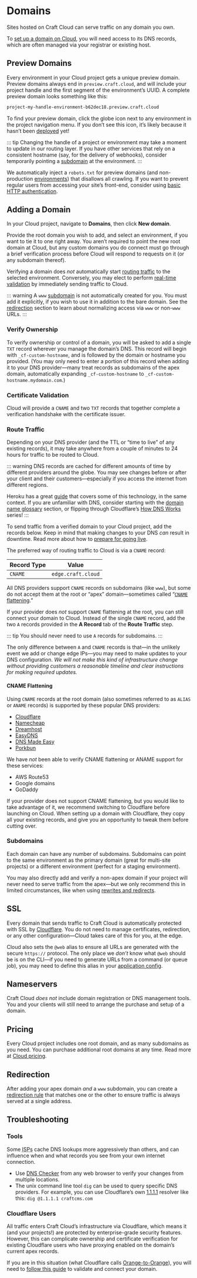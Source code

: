 # Domains

Sites hosted on Craft Cloud can serve traffic on any domain you own.

To [set up a domain on Cloud](#adding-a-domain), you will need access to its DNS records, which are often managed via your registrar or existing host.

## Preview Domains

Every environment in your Cloud project gets a unique preview domain. Preview domains always end in `preview.craft.cloud`, and will include your project handle and the first segment of the environment’s UUID. A complete preview domain looks something like this:

```txt
project-my-handle-environment-b62dec18.preview.craft.cloud
```

To find your preview domain, click the globe icon next to any environment in the project navigation menu. If you don’t see this icon, it’s likely because it hasn’t been [deployed](deployments.md) yet!

::: tip
Changing the handle of a project or environment may take a moment to update in our routing layer. If you have other services that rely on a consistent hostname (say, for the delivery of webhooks), consider temporarily pointing a [subdomain](#subdomains) at the environment.
:::

We automatically inject a `robots.txt` for preview domains (and non-production [environments](environments.md)) that disallows all crawling. If you want to prevent regular users from accessing your site’s front-end, consider using [basic HTTP authentication](/5.x/reference/config/app.md#basic-authentication).

## Adding a Domain

In your Cloud project, navigate to **Domains**, then click **New domain**.

Provide the root domain you wish to add, and select an environment, if you want to tie it to one right away. You aren’t required to point the new root domain at Cloud, but any custom domains you do connect must go through a brief verification process before Cloud will respond to requests on it (or any subdomain thereof).

Verifying a domain does _not_ automatically start [routing traffic](#route-traffic) to the selected environment. Conversely, you may elect to perform [real-time validation](users.md#real-time-validation) by immediately sending traffic to Cloud.

::: warning
A `www` [subdomain](#subdomains) is not automatically created for you. You must add it explicitly, if you wish to use it in addition to the bare domain. See the [redirection](#redirection) section to learn about normalizing access via `www` or non-`www` URLs.
:::

<a id="dns" name="DNS Records"></a>

### Verify Ownership

To verify ownership or control of a domain, you will be asked to add a single `TXT` record wherever you manage the domain’s DNS. This record will begin with `_cf-custom-hostname`, and is followed by the domain or hostname you provided.  (You may only need to enter a portion of this record when adding it to your DNS provider—many treat records as subdomains of the apex domain, automatically expanding `_cf-custom-hostname` to `_cf-custom-hostname.mydomain.com`.)

### Certificate Validation

Cloud will provide a `CNAME` and two `TXT` records that together complete a verification handshake with the certificate issuer.

### Route Traffic

Depending on your DNS provider (and the TTL or “time to live” of any existing records), it may take anywhere from a couple of minutes to 24 hours for traffic to be routed to Cloud.

::: warning
DNS records are cached for different amounts of time by different providers around the globe. You may see changes before or after your client and their customers—especially if you access the internet from different regions.

Heroku has a great [guide](https://devcenter.heroku.com/articles/custom-domains) that covers some of this technology, in the same context. If you are unfamiliar with DNS, consider starting with the [domain name glossary](https://devcenter.heroku.com/articles/custom-domains#domain-name-glossary) section, or flipping through Cloudflare’s [How DNS Works](https://www.cloudflare.com/learning/dns/what-is-dns/) series!
:::

To send traffic from a verified domain to your Cloud project, add the records below. Keep in mind that making changes to your DNS *can* result in downtime. Read more about how to [prepare for going live](checklist.md).

The preferred way of routing traffic to Cloud is via a `CNAME` record:

| Record Type | Value |
| --- | --- |
| `CNAME` | `edge.craft.cloud` |

All DNS providers support `CNAME` records on subdomains (like `www`), but some do not accept them at the root or “apex” domain—sometimes called “[`CNAME` flattening](#cname-flattening).”

If your provider does *not* support `CNAME` flattening at the root, you can still connect your domain to Cloud. Instead of the single `CNAME` record, add the two `A` records provided in the **A Record** tab of the **Route Traffic** step.

::: tip
You should never need to use `A` records for subdomains.
:::

The only difference between `A` and `CNAME` records is that—in the unlikely event we add or change edge IPs—you may need to make updates to your DNS configuration. *We will not make this kind of infrastructure change without providing customers a reasonable timeline and clear instructions for making required updates.*

#### CNAME Flattening

Using `CNAME` records at the root domain (also sometimes referred to as `ALIAS` or `ANAME` records) is supported by these popular DNS providers:

- [Cloudflare](https://developers.cloudflare.com/dns/cname-flattening/)
- [Namecheap](https://www.namecheap.com/support/knowledgebase/article.aspx/10128/2237/how-to-create-an-alias-record/)
- [Dreamhost](https://help.dreamhost.com/hc/en-us/articles/360035516812-Adding-custom-DNS-records)
- [EasyDNS](https://kb.easydns.com/knowledge/aname-records/)
- [DNS Made Easy](https://support.dnsmadeeasy.com/support/solutions/articles/47001001412-aname-records)
- [Porkbun](https://kb.porkbun.com/article/68-how-to-edit-dns-records)

We have _not_ been able to verify CNAME flattening or ANAME support for these services:

- AWS Route53
- Google domains
- GoDaddy

If your provider does not support CNAME flattening, but you would like to take advantage of it, we recommend switching to Cloudflare before launching on Cloud. When setting up a domain with Cloudflare, they copy all your existing records, and give you an opportunity to tweak them before cutting over.

### Subdomains

Each domain can have any number of subdomains. Subdomains can point to the same environment as the primary domain (great for multi-site projects) or a different environment (perfect for a staging environment).

You may also directly add and verify a non-apex domain if your project will never need to serve traffic from the apex—but we only recommend this in limited circumstances, like when using [rewrites and redirects](redirects.md).

## SSL

Every domain that sends traffic to Craft Cloud is automatically protected with SSL by [Cloudflare](https://cloudflare.com). You do not need to manage certificates, redirection, or any other configuration—Cloud takes care of this for you, at the edge.

Cloud also sets the `@web` alias to ensure all URLs are generated with the secure `https://` protocol. The only place we *don’t* know what `@web` should be is on the CLI—if you need to generate URLs from a command (or queue job), you may need to define this alias in your [application config](/5.x/configure.html#aliases).

## Nameservers

Craft Cloud *does not* include domain registration or DNS management tools. You and your clients will still need to arrange the purchase and setup of a domain.

## Pricing

Every Cloud project includes one root domain, and as many subdomains as you need. You can purchase additional root domains at any time. Read more at [Cloud pricing](craftcom:cloud).

## Redirection

After adding your apex domain _and_ a `www` subdomain, you can create a [redirection rule](redirects.md) that matches one or the other to ensure traffic is always served at a single address.

## Troubleshooting

### Tools

Some <abbr title="Internet service provider">ISPs</abbr> cache DNS lookups more aggressively than others, and can influence when and what records you see from your own internet connection.

- Use [DNS Checker](https://dnschecker.org) from any web browser to verify your changes from multiple locations.
- The unix command line tool `dig` can be used to query specific DNS providers. For example, you can use Cloudflare’s own [1.1.1.1](https://one.one.one.one) resolver like this: `dig @1.1.1.1 craftcms.com`

### Cloudflare Users

All traffic enters Craft Cloud’s infrastructure via Cloudflare, which means it (and your projects!) are protected by enterprise-grade security features. However, this can complicate ownership and certificate verification for existing Cloudflare users who have proxying enabled on the domain’s current apex records.

If you are in this situation (what Cloudflare calls [Orange-to-Orange](https://developers.cloudflare.com/cloudflare-for-platforms/cloudflare-for-saas/saas-customers/how-it-works/)), you will need to [follow this guide](users.md) to validate and connect your domain.
